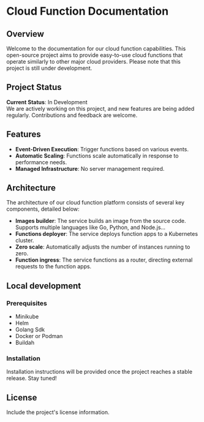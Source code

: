 # Cloud Function Documentation

## Overview

Welcome to the documentation for our cloud function capabilities. This open-source project aims to provide easy-to-use cloud functions that operate similarly to other major cloud providers. Please note that this project is still under development.

## Project Status

**Current Status**: In Development  
We are actively working on this project, and new features are being added regularly. Contributions and feedback are welcome.

## Features

- **Event-Driven Execution**: Trigger functions based on various events.
- **Automatic Scaling**: Functions scale automatically in response to performance needs.
- **Managed Infrastructure**: No server management required.

## Architecture

The architecture of our cloud function platform consists of several key components, detailed below:

- **Images builder**: The service builds an image from the source code. Supports multiple languages like Go, Python, and Node.js...
- **Functions deployer**: The service deploys function apps to a Kubernetes cluster.
- **Zero scale**: Automatically adjusts the number of instances running to zero.
- **Function ingress**: The service functions as a router, directing external requests to the function apps.

## Local development

### Prerequisites

- Minikube
- Helm
- Golang Sdk
- Docker or Podman
- Buildah

### Installation

Installation instructions will be provided once the project reaches a stable release. Stay tuned!


## License

Include the project's license information.